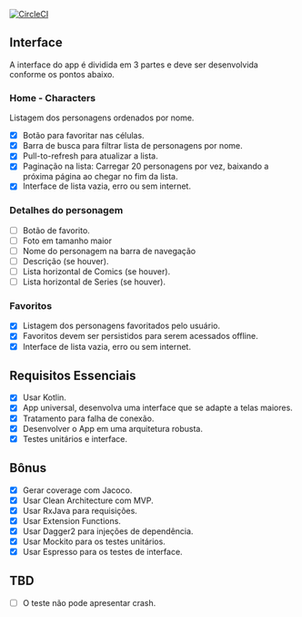 [![CircleCI](https://circleci.com/gh/dpedroza/marvel-characters.svg?style=svg)](https://circleci.com/gh/dpedroza/marvel-characters)

## Interface

A interface do app é dividida em 3 partes e deve ser desenvolvida conforme os pontos abaixo.

### Home - Characters

 Listagem dos personagens ordenados por nome.
- [x] Botão para favoritar nas células.
- [x] Barra de busca para filtrar lista de personagens por nome.
- [x] Pull-to-refresh para atualizar a lista.
- [x] Paginação na lista: Carregar 20 personagens por vez, baixando a próxima página ao chegar no fim da lista.
- [x] Interface de lista vazia, erro ou sem internet.

### Detalhes do personagem

- [ ] Botão de favorito.
- [ ] Foto em tamanho maior 
- [ ] Nome do personagem na barra de navegação
- [ ] Descrição (se houver).
- [ ] Lista horizontal de Comics (se houver).
- [ ] Lista horizontal de Series (se houver).

### Favoritos

- [x] Listagem dos personagens favoritados pelo usuário.
- [x] Favoritos devem ser persistidos para serem acessados offline.
- [x] Interface de lista vazia, erro ou sem internet.

## Requisitos Essenciais

- [x] Usar Kotlin.
- [x] App universal, desenvolva uma interface que se adapte a telas maiores.
- [x] Tratamento para falha de conexão.
- [x] Desenvolver o App em uma arquitetura robusta.
- [x] Testes unitários e interface.

## Bônus

- [x] Gerar coverage com Jacoco.
- [x] Usar Clean Architecture com MVP.
- [x] Usar RxJava para requisições.
- [x] Usar Extension Functions.
- [x] Usar Dagger2 para injeções de dependência.
- [x] Usar Mockito para os testes unitários.
- [x] Usar Espresso para os testes de interface.

## TBD
- [ ] O teste não pode apresentar crash.
